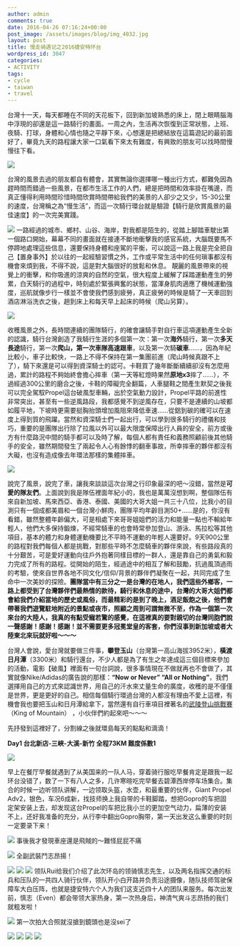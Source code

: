 ```yaml
---
author: admin
comments: true
date: 2016-04-26 07:16:24+00:00
post_image: /assets/images/blog/img_4032.jpg
layout: post
title: 慢走骑遇记之2016捷安特环台
wordpress_id: 3047
categories:
- ACTIVITY
tags:
- cycle
- taiwan
- travel
---
```


台灣十一天，每天都睡在不同的天花板下，回到新加坡熟悉的床上，閉上眼睛腦海中浮現的卻還是這一路騎行的畫面。一周之內，生活再次恢復到正常狀態，上班、夜騎、打球，身體和心情也隨之平靜下來，心想還是把總結放在這篇遊記的最前面好了，畢竟九天的路程讓大家一口氣看下來太有難度，有興致的朋友可以找時間慢慢往下看。

![]({{site.baseurl}}/assets/images/blog/img_4032.jpg)

台灣的風景去過的朋友都自有體會，其實無論你選擇哪一種出行方式，都難免因為趕時間而錯過一些風景，在都市生活工作的人們，總是把時間和效率掛在嘴邊，而真正懂得利用時間珍惜時間欣賞時間帶給我們的美景的人卻少之又少，15-30公里的速度，台灣稱之為“慢生活”，而這一次騎行環台就是驗證【騎行是欣賞風景的最佳速度】的一次完美實踐。

![]({{site.baseurl}}/assets/images/blog/img_4038-1.jpg)
一路經過的城市、鄉村、山谷、海岸，對我都是陌生的，從踏上腳踏車駛出第一個路口開始，幕幕不同的畫面就在接連不斷地衝擊我的感官系統，大腦既要馬不停蹄地處理這些信息，還要保持身體和座駕的平衡，可以說這一路上我是完全把自己【置身事外】於以往的一起經驗習慣之外，工作或平常生活中的任何瑣事都沒有機會來煩到我，不得不說，這是對大腦很好的放鬆和休息。 靚麗的風景帶來的視覺上的衝擊，和你吸進的涼爽的自然的空氣，很大程度上緩解了踩踏運動產生的勞累，白天騎行的過程中，時刻處於緊張興奮的狀態，當渾身肌肉適應了機械運動強度，巡航就像步行一樣並不會使我們感到疲勞，真正疲勞的時候是騎了一天車回到酒店淋浴洗衣之後，趟到床上和每天早上起床的時候（爬山另算）。

![]({{site.baseurl}}/assets/images/blog/img_4039.jpg)


收穫風景之外，長時間連續的團隊騎行，的確會讓騎手對自行車這項運動產生全新的認識，騎行台灣創造了我騎行生涯的多個第一次：第一次**海外**騎行，第一次**多天長途**騎行，第一次**爬山，**第一次車隊**高速跟車**，以及第一次騎**碳車**……，因為年紀比較小，車子比較快，一路上不得不保持在第一集團前進（爬山時候真跟不上了），騎下來還是可以得到資深騎士的認可。卡鞋買了幾年斷斷續續卻沒有怎麼用過，累計的路程不夠始終會擔心摔車（第一天等紅燈時果然**原地x3**摔了……），不過經過300公里的磨合之後，卡鞋的障礙完全翻篇，人車腿鞋之間產生默契之後我可以完全駕馭Propel這台破風型車輛，出於空氣動力設計，Propel平路的前進性非常突出，甚至有一些逆風路段，我都感覺不到逆風存在，只要不是連續的山坡都如履平地，下坡時更需要挺胸抬頭增加風阻來降低車速……從鋁到碳的確可以在速度上得到質的飛躍。當然和資深騎士們一起出行，可以學到很多騎行的禮儀和技巧，重要的是團隊出行除了拉風以外可以最大限度保障出行人員的安全，前方或後方有什麼路況中間的騎手都可以及時了解，每個人都有責任和義務照顧前後其他騎手的安全，雖然期間發生了兩起令人心有餘悸的翻車事故，所幸摔車的夥伴都沒有大礙，也沒有造成像去年環法那樣的集體摔車。

![]({{site.baseurl}}/assets/images/blog/img_4040.jpg)


說完了風景，說完了車，讓我來談談這次台灣之行印象最深的吧～沒錯，當然是**可愛的隊友們**。上面說到我是隊伍裡面年紀小的，我也是萬萬沒想到啊，整個隊伍有來自新加坡、馬來西亞、香港、泰國、美國的大哥大姐一共三十八位，比我小的目測只有一個成都美眉和一個台灣小鮮肉，團隊平均年齡目測50+……是的，你沒有看錯，雖然整體年齡偏大，可是相處下來哥哥姐姐們的活力和能量一點也不輸給年輕人，他們大多保持鍛煉，不經常騎車的也會時常參加登山、游泳、馬拉松等其他項目，基本的體力和身體運動機要比不平時不運動的年輕人還要好。9天900公里的路程對我們每個人都是挑戰，對那些平時不怎麼騎車的夥伴來說，有些路段真的十分艱苦，可是愛好運動向往戶外抱著同樣目標的一群人，還是靠自己的勇氣和毅力完成了所有的路程。從開始的陌生，經過途中的相互了解和鼓勵，抗過風頂過雨的考驗，使來自世界各地不同文化/信仰/背景的夥伴們凝聚在一起，共同完成了生命中一次美妙的探險。**團隊當中有三分之一是台灣的在地人，我們這些外鄉客，一路上都受到了台灣夥伴們最熱情的款待，騎行和休息的途中，台灣的大哥大姐們都會給我們介紹當地的歷史或風俗，而最精彩的是到了晚上，酒足飯飽之後，他們會帶著我們遊覽駐地附近的景點或夜市，照顧之周到可謂無微不至，作為一個第一次來台的大陸人，我真的有點受寵若驚的感覺，在這裡真的要對親切的台灣同胞們說一聲感謝！感謝！感謝！並不需要更多冠冕堂皇的客套，你們沒事到新加坡或者大陸東北來玩就好啦～～～**

台灣人會說，愛台灣就要做三件事，**攀登玉山**（台灣第一高山海拔3952米），**橫渡日月潭**（3300米）和騎行還台，不少人都是為了有生之年達成這三個目標來參加的活動，電影【破風】裡面有一句台詞說，很多事情現在不做就再也不會做了，其實就像Nike/Adidas的廣告說的那樣：**“Now or Never” “All or Nothing”**，我們選擇用自己的方式來認識世界，用自己的汗水來丈量生命的廣度，收穫的是不僅僅是世界，更是更好的自己。相信每個騎行環過台灣的人都沒有理由不愛上這裡，有機會我也要把玉山和日月潭給拿下，當然還有自行車項目裡著名的[武陵登山挑戰賽](http://www.taiwankom.org/)（King of Mountain） ，小伙伴們約起來吧～～～

先抒發到這裡好了，分割線之後就環島每天的點點和滴滴！

**Day1 台北新店-三峽-大溪-新竹 全程73KM 難度係數1**

![]({{site.baseurl}}/assets/images/blog/img_4043.jpg)

早上在餐厅早餐就遇到了从美国来的一队人马，穿着骑行服吃早餐肯定是跟我一起环台没错了，数了一下有八人之多，几许寒暄吃完早餐去碧潭西岸停车场集合。集合的时候一边听领队讲解，一边领取头盔，水壶，和最重要的伙伴，Giant Propel Adv2，银色，车况6成新，找技师换上我自带的卡鞋脚踏，想把Gopro的车把固定架安装上去，却发现这台Propel的车把比我小兰的更加空气动力，扁薄的安装不上，还好我准备的充分，从行李中翻出Gopro胸带，第一天出发这么重要的时刻一定要录下来！

![]({{site.baseurl}}/assets/images/blog/img_3147.jpg)
事後我才發現車座還是飛賊的～難怪屁屁不痛

![]({{site.baseurl}}/assets/images/blog/img_3151.jpg)
全副武裝鬥志昂揚！

![]({{site.baseurl}}/assets/images/blog/img_3150.jpg)
![]({{site.baseurl}}/assets/images/blog/img_3157.jpg)
![]({{site.baseurl}}/assets/images/blog/img_3281.jpg)
领队Rui给我们介绍了此次环岛的领骑慎志先生，以及两名指挥交通的标兵和压队的一共四人骑行伙伴，领队开小白开路并负责沿途摄像，随队技师驾驶保障车大白压阵，也就是捷安特六个人为我们这支近四十人的团队来服务。每次出发前，慎志（Even）都会带领大家热身，第一次热身后，神清气爽斗志昂扬的我们就粗发啦！

![]({{site.baseurl}}/assets/images/blog/img_3281.jpg) 第一次拍大合照就沒搶到鏡頭也是沒sei了

![]({{site.baseurl}}/assets/images/blog/img_4065.jpg)
![]({{site.baseurl}}/assets/images/blog/img_4065.jpg)
![]({{site.baseurl}}/assets/images/blog/img_4066.jpg)
![]({{site.baseurl}}/assets/images/blog/img_4067.jpg)
